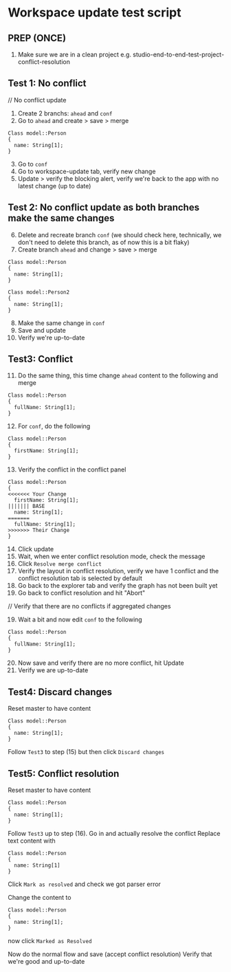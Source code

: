 # Workspace update test script

## PREP (ONCE)

1. Make sure we are in a clean project
   e.g. studio-end-to-end-test-project-conflict-resolution

## Test 1: No conflict

// No conflict update

1. Create 2 branchs: `ahead` and `conf`
2. Go to `ahead` and create > save > merge

```
Class model::Person
{
  name: String[1];
}
```

3. Go to `conf`
4. Go to workspace-update tab, verify new change
5. Update > verify the blocking alert, verify we're back to the app with no latest change (up to date)

## Test 2: No conflict update as both branches make the same changes

6. Delete and recreate branch `conf` (we should check here, technically, we don't need to delete this branch, as of now this is a bit flaky)
7. Create branch `ahead` and change > save > merge

```
Class model::Person
{
  name: String[1];
}

Class model::Person2
{
  name: String[1];
}
```

8. Make the same change in `conf`
9. Save and update
10. Verify we're up-to-date

## Test3: Conflict

11. Do the same thing, this time change `ahead` content to the following and merge

```
Class model::Person
{
  fullName: String[1];
}
```

12. For `conf`, do the following

```
Class model::Person
{
  firstName: String[1];
}
```

13. Verify the conflict in the conflict panel

```
Class model::Person
{
<<<<<<< Your Change
  firstName: String[1];
||||||| BASE
  name: String[1];
=======
  fullName: String[1];
>>>>>>> Their Change
}
```

14. Click update
15. Wait, when we enter conflict resolution mode, check the message
16. Click `Resolve merge conflict`
17. Verify the layout in conflict resolution, verify we have 1 conflict and the conflict resolution tab is selected by default
18. Go back to the explorer tab and verify the graph has not been built yet
19. Go back to conflict resolution and hit "Abort"

// Verify that there are no conflicts if aggregated changes

19. Wait a bit and now edit `conf` to the following

```
Class model::Person
{
  fullName: String[1];
}
```

20. Now save and verify there are no more conflict, hit Update
21. Verify we are up-to-date

## Test4: Discard changes

Reset master to have content

```
Class model::Person
{
  name: String[1];
}
```

Follow `Test3` to step (15) but then click `Discard changes`

## Test5: Conflict resolution

Reset master to have content

```
Class model::Person
{
  name: String[1];
}
```

Follow `Test3` up to step (16).
Go in and actually resolve the conflict
Replace text content with

```
Class model::Person
{
  name: String[1]
}
```

Click `Mark as resolved` and check we got parser error

Change the content to

```
Class model::Person
{
  name: String[1];
}
```

now click `Marked as Resolved`

Now do the normal flow and save (accept conflict resolution)
Verify that we're good and up-to-date
